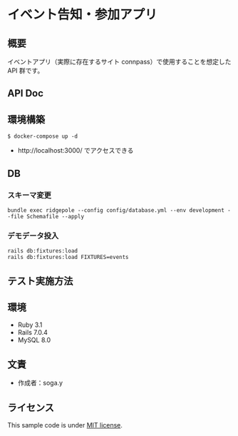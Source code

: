 # イベント告知・参加アプリ

## 概要

イベントアプリ（実際に存在するサイト connpass）で使用することを想定した API 群です。

## API Doc

## 環境構築

```
$ docker-compose up -d
```

- http://localhost:3000/ でアクセスできる

## DB

### スキーマ変更

```
bundle exec ridgepole --config config/database.yml --env development --file Schemafile --apply
```

### デモデータ投入

```
rails db:fixtures:load
rails db:fixtures:load FIXTURES=events
```

## テスト実施方法

## 環境

- Ruby 3.1
- Rails 7.0.4
- MySQL 8.0

## 文責

- 作成者：soga.y

## ライセンス

This sample code is under [MIT license](https://en.wikipedia.org/wiki/MIT_License).
